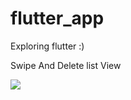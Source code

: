 # flutter_app

Exploring flutter :)

Swipe And Delete list View

<a href="https://gfycat.com/gifs/detail/LastThirdGelada"><img src=https://thumbs.gfycat.com/LastThirdGelada-size_restricted.gif ></a>

